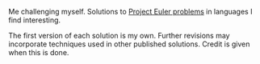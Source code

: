 Me challenging myself. Solutions to [Project Euler
problems](https://projecteuler.net/problems) in languages I find interesting.

The first version of each solution is my own. Further revisions may incorporate
techniques used in other published solutions. Credit is given when this is done.
